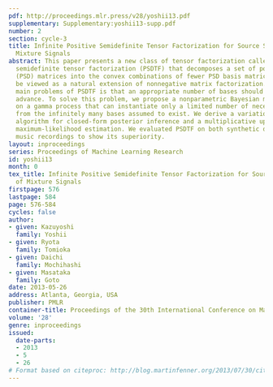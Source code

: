 ```yaml
---
pdf: http://proceedings.mlr.press/v28/yoshii13.pdf
supplementary: Supplementary:yoshii13-supp.pdf
number: 2
section: cycle-3
title: Infinite Positive Semidefinite Tensor Factorization for Source Separation of
  Mixture Signals
abstract: This paper presents a new class of tensor factorization called positive
  semidefinite tensor factorization (PSDTF) that decomposes a set of positive semidefinite
  (PSD) matrices into the convex combinations of fewer PSD basis matrices. PSDTF can
  be viewed as a natural extension of nonnegative matrix factorization. One of the
  main problems of PSDTF is that an appropriate number of bases should be given in
  advance. To solve this problem, we propose a nonparametric Bayesian model based
  on a gamma process that can instantiate only a limited number of necessary bases
  from the infinitely many bases assumed to exist. We derive a variational Bayesian
  algorithm for closed-form posterior inference and a multiplicative update rule for
  maximum-likelihood estimation. We evaluated PSDTF on both synthetic data and real
  music recordings to show its superiority.
layout: inproceedings
series: Proceedings of Machine Learning Research
id: yoshii13
month: 0
tex_title: Infinite Positive Semidefinite Tensor Factorization for Source Separation
  of Mixture Signals
firstpage: 576
lastpage: 584
page: 576-584
cycles: false
author:
- given: Kazuyoshi
  family: Yoshii
- given: Ryota
  family: Tomioka
- given: Daichi
  family: Mochihashi
- given: Masataka
  family: Goto
date: 2013-05-26
address: Atlanta, Georgia, USA
publisher: PMLR
container-title: Proceedings of the 30th International Conference on Machine Learning
volume: '28'
genre: inproceedings
issued:
  date-parts:
  - 2013
  - 5
  - 26
# Format based on citeproc: http://blog.martinfenner.org/2013/07/30/citeproc-yaml-for-bibliographies/
---
```

